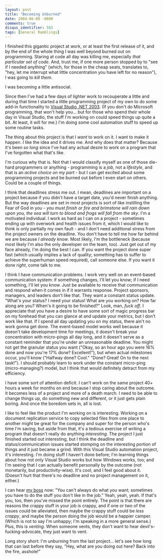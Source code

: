 ```yaml
---
layout: post
title: "Becoming Unburned"
date: 2004-06-09 -0800
comments: true
disqus_identifier: 582
tags: [General Ramblings]
---
```

I finished this gigantic project at work, or at least the first release
of it, and by the end of the whole thing I was well beyond burned out on
programming. Staring at code all day was killing me, especially *that
particular set of code*. And, trust me, if one more person stopped by to
"see if I needed anything" (which, for those in the cheap seats,
translates to, "hey, let me interrupt what little concentration you have
left for no reason"), I was going to *kill them*.

 I was becoming a little antisocial.

 Since then I've had a few days of lighter work to recouperate a little
and during that time I started a little programming project of my own to
do some add-in functionality to [Visual Studio .NET
2003](http://msdn.microsoft.com/vstudio/). (If you don't do Microsoft
programming, that won't help you... but for those who spend their whole
day in Visual Studio, the stuff I'm working on could speed things up
quite a bit. At least, it will for me.) I'm doing some cool automation
stuff to speed up some routine tasks.

 The thing about this project is that I *want* to work on it. I want to
make it happen. I like the idea and it drives me. And why does that
matter? Because it's been *so long* since I've had any actual desire to
work on a program that I've forgotten what that's like.

 I'm curious why that is. Not that I would classify myself as one of
those die-hard programmers or anything - programming is a *job*, not a
*lifestyle*, and that is an *active choice on my part* - but I can get
excited about some programming projects and be burned out before I even
start on others. Could be a couple of things.

 I think that deadlines stress me out. I mean, deadlines are important
on a project because if you didn't have a target date, you'd never
finish anything. But the way deadlines are set in most projects is sort
of like instilling the Fear of God in you - *you must finish or fire and
brimstone will rain down upon you, the sea will turn to blood and frogs
will fall from the sky*. I'm a motivated individual. I work as hard as I
can on a project - sometimes ending up with overwork and health issues
from it, which I would like to think is only partially my own fault -
and I don't need additional stress from the project owners on the
deadline. You don't have to tell me how far behind we are because *I
already know*. Most likely, I'm the bottleneck (because most likely I'm
also the only developer on the team, too). Just get out of my face
already, I'm doing the best I can. If you want the project done super
fast (which usually implies a lack of quality; something has to suffer
to achieve the superhuman speed required), call someone else. If you
want it done *right*, come talk to me.

 I think I have communication problems. I work very well on an
event-based communication system: if something changes, I'll let you
know; if I need something, I'll let you know. Just be available to
receive that communication and respond when it comes in if it warrants
response. Project sponsors, managers, and leaders don't like that. They
want a constant status update. "What's your status? I need your status!
What are you working on? How far along are you? When's it going to be
finished?" Look, man, *fuck off*. I appreciate that you have a desire to
have some sort of magic progress bar on my forehead that you can glance
at and update your metrics, but I don't work like that. If I spend all
day updating you on my status, there ain't no work gonna get done. The
event-based model works well because it doesn't take development time
for meetings, it doesn't break your concentration with micro-pings all
day long, and it doesn't serve as a constant reminder that you're under
an unreasonable deadline. You might not get the granular status you want
("Okay, so an hour ago you were 16% done and now you're 17% done?
Excellent!"), but when actual milestones occur, you'll know ("Halfway
done? Cool." "Done? Great! On to the next task!"). I should probably
learn to work under the constant micro-ping (micro-managing?) model, but
I think that would definitely detract from my efficiency.

 I have some sort of attention deficit. I can't work on the same project
40+ hours a week for months on end because I stop caring about the
outcome. It becomes less of a project and more of a death march. I need
to be able to change things up, do something new and different, or it
just gets plain boring. And once the boredom sets in, all is lost.

 I like to feel like the product I'm working on is interesting. Working
on a document replication service to copy selected files from one place
to another might be great for the company and super for the person who's
time I'm saving, but aside from that, it's a tedious exercise of writing
a program that doesn't really do anything *interesting*. The project I
just finished started out interesting, but I think the deadline and
status/communication issues started stomping on the interesting portion
of things and it just became a grind. With this Visual Studio automation
project, it's interesting. I'm doing stuff I haven't done before; I'm
learning things about how not only Visual Studio works but how Windows
works, too; and I'm seeing that I can actually benefit personally by the
outcome (not monetarily, but productivity-wise). It's cool, and I feel
good about it. (Doesn't hurt that there's no deadline and no project
management on it, either.)

 I can hear [my boss](http://www.greghughes.net) now: "You can't always
do what you want; sometimes you have to do the stuff you don't like in
the job." Yeah, yeah, yeah. If that's you, too, then you've missed the
point entirely. The point is that there are reasons the crappy stuff in
your job is crappy, and if one or two of the issues could be alleviated,
then maybe the crappy stuff could be *less crappy*, and maybe the person
doing the job would be a happier camper. (Which is not to say I'm
unhappy; I'm speaking in a more general sense.) Plus, this is *venting*.
When someone vents, they don't want to hear devil's-fucking-advocate,
they just want to vent.

 Long story short: I'm unburning from the last project... let's see how
long that can last before they say, "Hey, what are you doing out here?
Back into the fire, asshole!"
